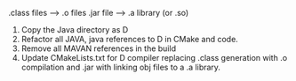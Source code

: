 .class files --> .o files
.jar file --> .a library (or .so)


1. Copy the Java directory as D
2. Refactor all JAVA, java references to D in CMake and code.
3. Remove all MAVAN references in the build
4. Update CMakeLists.txt for D compiler replacing .class generation
with .o compilation and .jar with linking obj files to a .a library.




